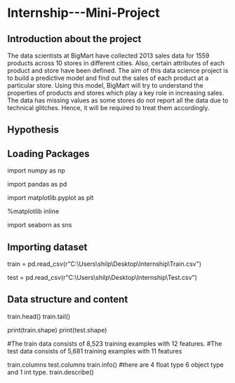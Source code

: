 # Internship---Mini-Project

## Introduction about the project
The data scientists at BigMart have collected 2013 sales data for 1559 products across 10 stores in different cities. Also, certain attributes of each product and store have been defined. The aim of this data science project is to build a predictive model and find out the sales of each product at a particular store.
Using this model, BigMart will try to understand the properties of products and stores which play a key role in increasing sales.
 The data has missing values as some stores do not report all the data due to technical glitches. Hence, it will be required to treat them accordingly.
 
## Hypothesis 

## Loading Packages
import numpy as np 

import pandas as pd

import matplotlib.pyplot as plt

%matplotlib inline

import seaborn as sns

## Importing dataset
train = pd.read_csv(r"C:\Users\shilp\Desktop\Internship\Train.csv")

test = pd.read_csv(r"C:\Users\shilp\Desktop\Internship\Test.csv")


## Data structure and content
train.head()
train.tail()

print(train.shape)
print(test.shape)

#The train data consists of 8,523 training examples with 12 features.
#The test data consists of 5,681 training examples with 11 features

train.columns
test.columns
train.info()
#there are 4 float type 6 object type and 1 int type.
train.describe()

 

